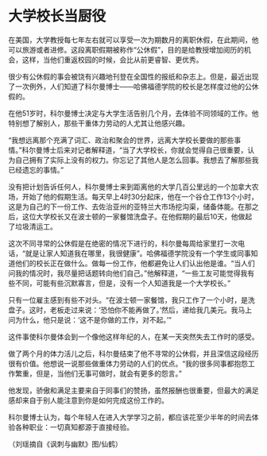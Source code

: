 # 大学校长当厨役

在美国，大学教授每七年左右就可以享受一次为期数月的离职休假，在此期间，他可以旅游或者进修。这段离职假期被称作“公休假”，目的是给教授增加阅历的机会，这样，当他们重返校园的时候，会比从前更睿智、更优秀。 

很少有公休假的事会被饶有兴趣地刊登在全国性的报纸和杂志上。但是，最近出现了一次例外，人们知道了科尔曼博士——哈佛福德学院的校长是怎样度过他的公休假的。 

在他51岁时，科尔曼博士决定与大学生活告别几个月，去体验不同领域的工作。他特别想了解别人，那些干重体力劳动的人尤其让他感兴趣。 

“我想远离那个充满了词汇、政治和聚会的世界，远离大学校长要做的那些事情。”科尔曼博士后来对记者解释道，“当了大学校长，你就会觉得自己很重要，认为自己拥有了实际上没有的权力。你忘记了其他人是怎么回事。我想去了解那些我已经遗忘的事情。” 

没有把计划告诉任何人，科尔曼博士来到距离他的大学几百公里远的一个加拿大农场，开始了他的假期生活。每天早上4时30分起床，他在一个谷仓工作13个小时，这是为自己的下一份工作、去佐治亚州的亚特兰大市场挖沟渠，储备体能。在那之后，这位大学校长又在波士顿的一家餐馆洗盘子。在他假期的最后10天，他做起了垃圾清运工。 

这次不同寻常的公休假是在绝密的情况下进行的，科尔曼每周给家里打一次电话，“就是让家人知道我在哪里，我很健康”。哈佛福德学院没有一个学生或同事知道他们的校长正在做什么。做每一份工作，他都避免让人们认出他是谁。“当人们问我的情况时，我尽量把话题转向他们自己。”他解释道，“一些工友可能觉得我有些不同，可能有些沉默寡言，但是，没有一个人知道我是一个大学校长。” 

只有一位雇主感到有些不对头。“在波士顿一家餐馆，我只工作了一个小时，是洗盘子。这时，老板走过来说：‘恐怕你不能再做了。’然后，递给我几美元。我马上问为什么，他只是说：‘这不是你做的工作，对不起。’” 

这件事使科尔曼体会到一个像他这样年纪的人，在某一天突然失去工作时的感受。 

做了两个月的体力活儿之后，科尔曼结束了他不寻常的公休假，并且深信这段经历很有价值。他想说一说那些做重体力劳动的人们的优点。“我的很多同事都抱怨工作繁重，但是，当他们无事可做时，就会有更多的怨言。” 

他发现，骄傲和满足主要来自于同事们的赞扬，虽然报酬也很重要，但最大的满足感却来自于别人能注意到你是如何完成这份工作的。 

科尔曼博士认为，每个年轻人在进入大学学习之前，都应该花至少半年的时间去体验各种职业：一切真知都源于直接经验。 

（刘瑶摘自《讽刺与幽默》图/仙鹤）